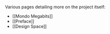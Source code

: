 
Various pages detailing more on the project itself:

- [[Mondo Megabits]]
- [[Preface]]
- [[Design Space]]


